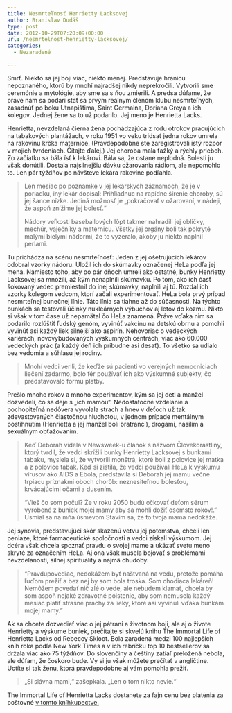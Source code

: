 ```yaml
---
title: Nesmrteľnosť Henrietty Lacksovej
author: Branislav Dudáš
type: post
date: 2012-10-29T07:20:09+00:00
url: /nesmrtelnost-henrietty-lacksovej/
categories:
  - Nezaradené

---
```

Smrť. Niekto sa jej bojí viac, niekto menej. Predstavuje hranicu nepoznaného, ktorú by mnohí najradšej nikdy neprekročili. Vytvorili sme ceremónie a mytológie, aby sme sa s ňou zmierili. A predsa dúfame, že práve nám sa podarí stať sa prvým reálnym členom klubu nesmrteľných, zasadnúť po boku Utnapištima, Saint Germaina, Doriana Greya a ich kolegov. Jednej žene sa to už podarilo. Jej meno je Henrietta Lacks.<!--more-->

Henrietta, nevzdelaná čierna žena pochádzajúca z rodu otrokov pracujúcich na tabakových plantážach, v roku 1951 vo veku tridsať jedna rokov umrela na rakovinu krčka maternice. (Pravdepodobne ste zaregistrovali istý rozpor v mojich tvrdeniach. Čítajte ďalej.) Jej choroba mala ťažký a rýchly priebeh. Zo začiatku sa bála ísť k lekárovi. Bála sa, že ostane neplodná. Bolesti ju však donútili. Dostala najsilnejšiu dávku ožarovania rádiom, ale nepomohlo to. Len pár týždňov po návšteve lekára rakovine podľahla.

> Len mesiac po poznámke v jej lekárskych záznamoch, že je v poriadku, iný lekár dopísal: Prihliadnuc na rapídne šírenie choroby, sú jej šance nízke. Jediná možnosť je „pokračovať v ožarovaní, v nádeji, že aspoň znížime jej bolesť.“
> 
> Nádory veľkosti baseballových lôpt takmer nahradili jej obličky, mechúr, vaječníky a maternicu. Všetky jej orgány boli tak pokryté malými bielymi nádormi, že to vyzeralo, akoby ju niekto naplnil perlami.

Tu prichádza na scénu nesmrteľnosť: Jeden z jej ošetrujúcich lekárov odobral vzorky nádoru. Uložil ich do skúmavky označenej HeLa podľa jej mena. Namiesto toho, aby po pár dňoch umreli ako ostatné, bunky Henrietty Lacksovej sa množili, až kým nenaplnili skúmavku. Po tom, ako ich časť šokovaný vedec premiestnil do inej skúmavky, naplnili aj tú. Rozdal ich vzorky kolegom vedcom, ktorí začali experimentovať. HeLa bola prvý prípad nesmrteľnej bunečnej línie. Táto línia sa tiahne až do súčasnosti. Na týchto bunkách sa testovali účinky nukleárnych výbuchov aj letov do kozmu. Nikto si však v tom čase už nepamätal čo HeLa znamená. Práve vďaka nim sa podarilo rozlúštiť ľudský genóm, vyvinúť vakcínu na detskú obrnu a pomohli vyvinúť asi každý liek silnejší ako aspirín. Nehovoriac o vedeckých kariérach, novovybudovaných výskumných centrách, viac ako 60.000 vedeckých prác (a každý deň ich pribudne asi desať). To všetko sa udialo bez vedomia a súhlasu jej rodiny.

> Mnohí vedci verili, že keďže sú pacienti vo verejných nemocniciach liečení zadarmo, bolo fér používať ich ako výskumné subjekty, čo predstavovalo formu platby.

Prešlo mnoho rokov a mnoho experimentov, kým sa jej deti a manžel dozvedeli, čo sa deje s „ich mamou“. Nedostatočné vzdelanie a pochopiteľná nedôvera vyvolala strach a hnev v deťoch už tak zdevastovaných čiastočnou hluchotou, v jednom prípade mentálnym postihnutím (Henrietta a jej manžel boli bratranci), drogami, násilím a sexuálnym obťažovaním.

> Keď Deborah videla v Newsweek-u článok s názvom Človekorastliny, ktorý tvrdil, že vedci skrížili bunky Henrietty Lacksovej s bunkami tabaku, myslela si, že vytvorili monštrá, ktoré boli z polovice jej matka a z polovice tabak. Keď si zistila, že vedci používali HeLa k výskumu vírusov ako AIDS a Ebola, predstavila si Deborah jej mamu večne trpiacu príznakmi oboch chorôb: neznesiteľnou bolesťou, krvácajúcimi očami a dusením.
> 
> “Vieš čo som počul? Že v roku 2050 budú očkovať deťom sérum vyrobené z buniek mojej mamy aby sa mohli dožiť osemsto rokov!.” Usmial sa na mňa úsmevom Stavím sa, že to tvoja mama nedokáže.

Jej synovia, predstavujúci skôr skazenú vetvu jej potomstva, chceli len peniaze, ktoré farmaceutické spoločnosti a vedci získali výskumom. Jej dcéra však chcela spoznať pravdu o svojej mame a ukázať svetu meno skryté za označením HeLa. Aj ona však musela bojovať s problémami nevzdelanosti, silnej spirituality a najmä chudoby.

> “Pravdupovediac, nedokážem byť naštvaná na vedu, pretože pomáha ľuďom prežiť a bez nej by som bola troska. Som chodiaca lekáreň! Nemôžem povedať nič zlé o vede, ale nebudem klamať, chcela by som aspoň nejaké zdravotné poistenie, aby som nemusela každý mesiac platiť strašné prachy za lieky, ktoré asi vyvinuli vďaka bunkám mojej mamy.”

Ak sa chcete dozvedieť viac o jej pátraní a životnom boji, ale aj o živote Henrietty a výskume buniek, prečítajte si skvelú knihu The Immortal Life of Henrietta Lacks od Rebeccy Skloot. Bola zaradená medzi 100 najlepších kníh roka podľa New York Times a v ich rebríčku top 10 bestsellerov sa držala viac ako 75 týždňov. Do slovenčiny a češtiny zatiaľ preložená nebola, ale dúfam, že čoskoro bude. Vy si ju však môžete prečítať v angličtine. Uctíte si tak ženu, ktorá pravdepodobne aj vám pomohla prežiť.

> „Si slávna mami,“ zašepkala. „Len o tom nikto nevie.“

The Immortal Life of Henrietta Lacks dostanete za fajn cenu bez platenia za poštovné <a title="HeLa" href="http://www.bookdepository.com/Immortal-Life-Henrietta-Lacks-Rebecca-Skloot/9781400052172" target="_blank">v tomto kníhkupectve.</a>
